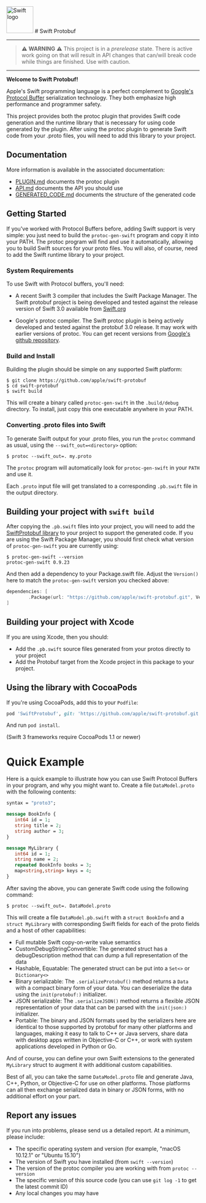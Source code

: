 <img src="https://swift.org/assets/images/swift.svg" alt="Swift logo" height="70" >
# Swift Protobuf

---

> :warning: **WARNING** :warning: This project is in a _prerelease_ state. There
> is active work going on that will result in API changes that can/will break
> code while things are finished. Use with caution.

---

**Welcome to Swift Protobuf!**

Apple's Swift programming language is a perfect complement to [Google's Protocol
Buffer](https://developers.google.com/protocol-buffers/) serialization
technology.  They both emphasize high performance and programmer safety.

This project provides both the protoc plugin that provides Swift code
generation and the runtime library that is necessary for using code
generated by the plugin.  After using the protoc plugin to generate
Swift code from your .proto files, you will need to add this library
to your project.

## Documentation

More information is available in the associated documentation:
 * [PLUGIN.md](Documentation/PLUGIN.md) documents the protoc plugin
 * [API.md](Documentation/API.md) documents the API you should use
 * [GENERATED_CODE.md](Documentation/GENERATED_CODE.md) documents the structure of the generated code

## Getting Started

If you've worked with Protocol Buffers before, adding Swift support is very simple:  you just need to build the `protoc-gen-swift` program and copy it into your PATH.  The protoc program will find and use it automatically, allowing you to build Swift sources for your proto files.  You will also, of course, need to add the Swift runtime library to your project.

### System Requirements

To use Swift with Protocol buffers, you'll need:

* A recent Swift 3 compiler that includes the Swift Package Manager.  The Swift protobuf project is being developed and tested against the release version of Swift 3.0 available from [Swift.org](https://swift.org)

* Google's protoc compiler.  The Swift protoc plugin is being actively developed and tested against the protobuf 3.0 release.  It may work with earlier versions of protoc.  You can get recent versions from [Google's github repository](https://github.com/google/protobuf).

### Build and Install

Building the plugin should be simple on any supported Swift platform:
```
$ git clone https://github.com/apple/swift-protobuf
$ cd swift-protobuf
$ swift build
```
This will create a binary called `protoc-gen-swift` in the `.build/debug` directory.  To install, just copy this one executable anywhere in your PATH.

### Converting .proto files into Swift

To generate Swift output for your .proto files, you run the `protoc` command as usual, using the `--swift_out=<directory>` option:

```
$ protoc --swift_out=. my.proto
```

The `protoc` program will automatically look for `protoc-gen-swift` in your `PATH` and use it.

Each `.proto` input file will get translated to a corresponding `.pb.swift` file in the output directory.

## Building your project with `swift build`

After copying the `.pb.swift` files into your project, you will need to add the [SwiftProtobuf library](https://github.com/apple/swift-protobuf) to your project to support the generated code.  If you are using the Swift Package Manager, you should first check what version of `protoc-gen-swift` you are currently using:
```
$ protoc-gen-swift --version
protoc-gen-swift 0.9.23
```

And then add a dependency to your Package.swift file.  Adjust the `Version()` here to match the `protoc-gen-swift` version you checked above:
``` swift
dependencies: [
        .Package(url: "https://github.com/apple/swift-protobuf.git", Version(0,9,23))
]
```

## Building your project with Xcode

If you are using Xcode, then you should:
* Add the `.pb.swift` source files generated from your protos directly to your project
* Add the Protobuf target from the Xcode project in this package to your project.

## Using the library with CocoaPods

If you're using CocoaPods, add this to your `Podfile`:

~~~ruby
pod 'SwiftProtobuf', git: 'https://github.com/apple/swift-protobuf.git'
~~~

And run `pod install`.

(Swift 3 frameworks require CocoaPods 1.1 or newer)

# Quick Example

Here is a quick example to illustrate how you can use Swift Protocol Buffers in your program, and why you might want to.  Create a file `DataModel.proto` with the following contents:

``` protobuf
syntax = "proto3";

message BookInfo {
   int64 id = 1;
   string title = 2;
   string author = 3;
}

message MyLibrary {
   int64 id = 1;
   string name = 2;
   repeated BookInfo books = 3;
   map<string,string> keys = 4;
}
```

After saving the above, you can generate Swift code using the following command:

```
$ protoc --swift_out=. DataModel.proto
```

This will create a file `DataModel.pb.swift` with a `struct BookInfo` and a `struct MyLibrary` with corresponding Swift fields for each of the proto fields and a host of other capabilities:

* Full mutable Swift copy-on-write value semantics
* CustomDebugStringConvertible:  The generated struct has a debugDescription method that can dump a full representation of the data
* Hashable, Equatable:  The generated struct can be put into a `Set<>` or `Dictionary<>`
* Binary serializable:  The `.serializeProtobuf()` method returns a `Data` with a compact binary form of your data.  You can deserialize the data using the `init(protobuf:)` initializer.
* JSON serializable:  The `.serializeJSON()` method returns a flexible JSON representation of your data that can be parsed with the `init(json:)` initializer.
* Portable:  The binary and JSON formats used by the serializers here are identical to those supported by protobuf for many other platforms and languages, making it easy to talk to C++ or Java servers, share data with desktop apps written in Objective-C or C++, or work with system applications developed in Python or Go.

And of course, you can define your own Swift extensions to the generated `MyLibrary` struct to augment it with additional custom capabilities.

Best of all, you can take the same `DataModel.proto` file and generate Java, C++, Python, or Objective-C for use on other platforms. Those platforms can all then exchange serialized data in binary or JSON forms, with no additional effort on your part.

## Report any issues

If you run into problems, please send us a detailed report.  At a minimum, please include:
* The specific operating system and version (for example, "macOS 10.12.1" or "Ubuntu 15.10")
* The version of Swift you have installed (from `swift --version`)
* The version of the protoc compiler you are working with from `protoc --version`
* The specific version of this source code (you can use `git log -1` to get the latest commit ID)
* Any local changes you may have
